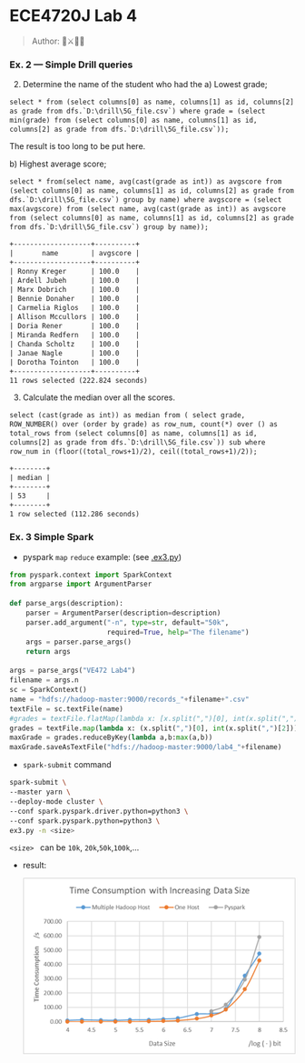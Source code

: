 # ECE4720J Lab 4

> Author: :car::crossed_swords::hamster::palm_tree:

### Ex. 2 — Simple Drill queries

2) Determine the name of the student who had the
a) Lowest grade;
```sqlite
select * from (select columns[0] as name, columns[1] as id, columns[2] as grade from dfs.`D:\drill\5G_file.csv`) where grade = (select min(grade) from (select columns[0] as name, columns[1] as id, columns[2] as grade from dfs.`D:\drill\5G_file.csv`));
```
The result is too long to be put here.

b) Highest average score;
```sqlite
select * from(select name, avg(cast(grade as int)) as avgscore from (select columns[0] as name, columns[1] as id, columns[2] as grade from dfs.`D:\drill\5G_file.csv`) group by name) where avgscore = (select max(avgscore) from (select name, avg(cast(grade as int)) as avgscore from (select columns[0] as name, columns[1] as id, columns[2] as grade from dfs.`D:\drill\5G_file.csv`) group by name));
```
```
+-------------------+----------+
|       name        | avgscore |
+-------------------+----------+
| Ronny Kreger      | 100.0    |
| Ardell Jubeh      | 100.0    |
| Marx Dobrich      | 100.0    |
| Bennie Donaher    | 100.0    |
| Carmelia Riglos   | 100.0    |
| Allison Mccullors | 100.0    |
| Doria Rener       | 100.0    |
| Miranda Redfern   | 100.0    |
| Chanda Scholtz    | 100.0    |
| Janae Nagle       | 100.0    |
| Dorotha Tointon   | 100.0    |
+-------------------+----------+
11 rows selected (222.824 seconds)

```
3) Calculate the median over all the scores.
```sqlite
select (cast(grade as int)) as median from ( select grade, ROW_NUMBER() over (order by grade) as row_num, count(*) over () as total_rows from (select columns[0] as name, columns[1] as id, columns[2] as grade from dfs.`D:\drill\5G_file.csv`)) sub where row_num in (floor((total_rows+1)/2), ceil((total_rows+1)/2));
```
```
+--------+
| median |
+--------+
| 53     |
+--------+
1 row selected (112.286 seconds)

```

### Ex. 3 Simple Spark

+ pyspark `map` `reduce` example: (see [.ex3.py](./ex3.py))

```python
from pyspark.context import SparkContext
from argparse import ArgumentParser

def parse_args(description):
    parser = ArgumentParser(description=description)
    parser.add_argument("-n", type=str, default="50k",
                        required=True, help="The filename")
    args = parser.parse_args()
    return args

args = parse_args("VE472 Lab4")
filename = args.n
sc = SparkContext()
name = "hdfs://hadoop-master:9000/records_"+filename+".csv"
textFile = sc.textFile(name)
#grades = textFile.flatMap(lambda x: [x.split(",")[0], int(x.split(",")[1])])
grades = textFile.map(lambda x: (x.split(",")[0], int(x.split(",")[2])))
maxGrade = grades.reduceByKey(lambda a,b:max(a,b))
maxGrade.saveAsTextFile("hdfs://hadoop-master:9000/lab4_"+filename)
```

+ `spark-submit` command

```bash
spark-submit \
--master yarn \
--deploy-mode cluster \
--conf spark.pyspark.driver.python=python3 \
--conf spark.pyspark.python=python3 \
ex3.py -n <size>
```

`<size> ` can be `10k`, `20k`,`50k`,`100k`,...

+ result:

  ![](./plot.png)
